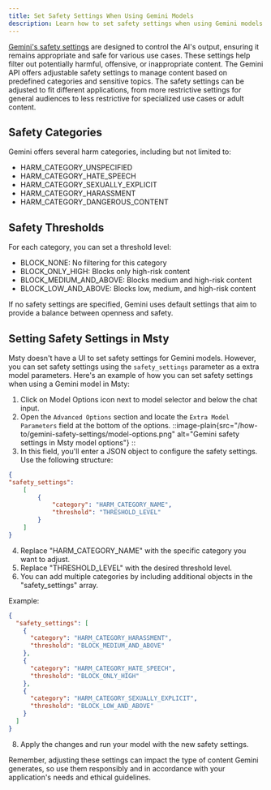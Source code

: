 ```yaml
---
title: Set Safety Settings When Using Gemini Models
description: Learn how to set safety settings when using Gemini models in Msty
---
```


[Gemini's safety settings](https://ai.google.dev/gemini-api/docs/safety-settings) are designed to control the AI's
output, ensuring it remains appropriate and safe for various use cases. These settings help filter out potentially
harmful, offensive, or inappropriate content. The Gemini API offers adjustable safety settings to manage content based
on predefined categories and sensitive topics. The safety settings can be adjusted to fit different applications, from
more restrictive settings for general audiences to less restrictive for specialized use cases or adult content.

## Safety Categories

Gemini offers several harm categories, including but not limited to:

* HARM_CATEGORY_UNSPECIFIED
* HARM_CATEGORY_HATE_SPEECH
* HARM_CATEGORY_SEXUALLY_EXPLICIT
* HARM_CATEGORY_HARASSMENT
* HARM_CATEGORY_DANGEROUS_CONTENT

## Safety Thresholds

For each category, you can set a threshold level:

* BLOCK_NONE: No filtering for this category
* BLOCK_ONLY_HIGH: Blocks only high-risk content
* BLOCK_MEDIUM_AND_ABOVE: Blocks medium and high-risk content
* BLOCK_LOW_AND_ABOVE: Blocks low, medium, and high-risk content

If no safety settings are specified, Gemini uses default settings that aim to provide a balance between openness and
safety.

## Setting Safety Settings in Msty

Msty doesn't have a UI to set safety settings for Gemini models. However, you can set safety settings using
the `safety_settings` parameter as a extra model parameters. Here's an example of how you can set safety settings when
using a Gemini model in Msty:

1. Click on Model Options icon next to model selector and below the chat input.
2. Open the `Advanced Options` section and locate the `Extra Model Parameters` field at the bottom of the options.
::image-plain{src="/how-to/gemini-safety-settings/model-options.png" alt="Gemini safety settings in Msty model options"}
::
3. In this field, you'll enter a JSON object to configure the safety settings. Use the following structure:

```json
{
"safety_settings": 
    [
        {
            "category": "HARM_CATEGORY_NAME",
            "threshold": "THRESHOLD_LEVEL"
        }
    ]
}
```

4. Replace "HARM_CATEGORY_NAME" with the specific category you want to adjust.
5. Replace "THRESHOLD_LEVEL" with the desired threshold level.
6. You can add multiple categories by including additional objects in the "safety_settings" array.

Example:

```json
{
  "safety_settings": [
    {
      "category": "HARM_CATEGORY_HARASSMENT",
      "threshold": "BLOCK_MEDIUM_AND_ABOVE"
    },
    {
      "category": "HARM_CATEGORY_HATE_SPEECH",
      "threshold": "BLOCK_ONLY_HIGH"
    },
    {
      "category": "HARM_CATEGORY_SEXUALLY_EXPLICIT",
      "threshold": "BLOCK_LOW_AND_ABOVE"
    }
  ]
}
```

8. Apply the changes and run your model with the new safety settings.

Remember, adjusting these settings can impact the type of content Gemini generates, so use them responsibly and in
accordance with your application's needs and ethical guidelines.
